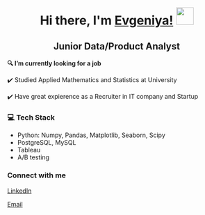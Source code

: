 <h1 align="center">Hi there, I'm <a href="https://github.com/Evgeniya0525" target="_blank">Evgeniya!</a>
<img src="https://github.com/blackcater/blackcater/raw/main/images/Hi.gif" height="40" width="40"/></h1>
<h2 align="center">Junior Data/Product Analyst</h3>

**:mag: I’m currently looking for a job**

:heavy_check_mark: Studied Applied Mathematics and Statistics at University

:heavy_check_mark: Have great expierence as a Recruiter in IT company and Startup




### :computer: Tech Stack

- Python: Numpy, Pandas, Matplotlib, Seaborn, Scipy
- PostgreSQL, MySQL
- Tableau
- A/B testing


### Connect with me
[LinkedIn](https://www.linkedin.com/in/evgeniya-levanovich-416259198/)

[Email](evgenialevanovich@gmail.com)
